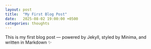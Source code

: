 ```yaml
---
layout: post
title:  "My First Blog Post"
date:   2025-08-02 19:00:00 +0500
categories: thoughts
---
```


This is my first blog post — powered by Jekyll, styled by Minima, and written in Markdown ✨  
